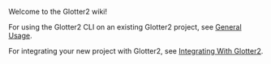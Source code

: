 Welcome to the Glotter2 wiki!

For using the Glotter2 CLI on an existing Glotter2 project, see [General Usage](General-Usage).

For integrating your new project with Glotter2, see [Integrating With Glotter2](Integrating-With-Glotter2).

